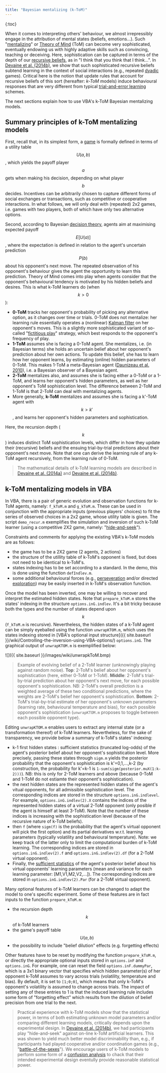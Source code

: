 ```yaml
---
title: "Bayesian mentalizing (k-ToM)"
---
```


{:toc}

When it comes to interpreting others' behaviour, we almost irrepressibly engage in the attribution of mental states (beliefs, emotions...). Such "[mentalizing](https://en.wikipedia.org/wiki/Mentalization)" or [Theory of Mind](https://en.wikipedia.org/wiki/Theory_of_mind) (ToM) can become very sophisticated, eventually endowing us with highly adaptive skills such as convincing, teaching or deceiving. Here, sophistication can be captured in terms of the depth of our [recursive beliefs](https://en.wikipedia.org/wiki/Hierarchy_of_beliefs), as in "I think that you think that I think...". In [Devaine et al. (2014b)](http://journals.plos.org/ploscompbiol/article?id=10.1371/journal.pcbi.1003992), we show that such sophisticated recursive beliefs subtend learning in the context of social interactions (e.g., repeated [dyadic](https://en.wikipedia.org/wiki/Dyad_(sociology)) games). Critical here is the notion that update rules that account for recursive beliefs of this sort (hereafter: *k-ToM* models) induce behavioural responses that are very different from typical [trial-and-error learning](https://en.wikipedia.org/wiki/Trial_and_error) schemes.

The next sections explain how to use VBA's k-ToM Bayesian mentalizing models.


## Summary principles of k-ToM mentalizing models

First, recall that, in its simplest form, a [game](https://en.wikipedia.org/wiki/Game_theory) is formally defined in terms of a utility table $$U(a,b)$$, which yields the payoff player $$a$$ gets when making his decision, depending on what player $$b$$ decides. Incentives can be arbitrarily chosen to capture different forms of social exchanges or transactions, such as competitive or cooperative interactions. In what follows, we will only deal with (repeated) 2x2 games, i.e. games with two players, both of which have only two alternative options.

Second, according to Bayesian [decision theory](https://en.wikipedia.org/wiki/Decision_theory), agents aim at maximising expected payoff $$E\left[U(a)\right]$$, where the expectation is defined in relation to the agent's uncertain prediction $$P(b)$$ about his opponent's next move. The repeated observation of his opponent's behaviour gives the agent the opportunity to learn this prediction. Theory of Mind comes into play when agents consider that the opponent's behavioural tendency is motivated by his hidden beliefs and desires. This is what k-ToM learners do (when $$k>0$$):

- **0-ToM** tracks her opponent's probability of picking any alternative option, as it changes over time or trials. 0-ToM does not mentalize: her learning rule essentially operates a (nonlinear) [Kalman filter](http://en.wikipedia.org/wiki/Kalman_filter) on her opponent's moves. This is a slightly more sophisticated variant of so-called "[fictitious play](https://en.wikipedia.org/wiki/Fictitious_play)" strategy, which best responds to the opponent's frequency of play.
- **1-ToM** assumes she is facing a 0-ToM agent. She mentalizes, i.e. (in Bayesian terms) she holds an uncertain belief about her opponent's prediction about her own actions. To update this belief, she has to learn how her opponent learns, by estimating (online) hidden parameters of 0-ToM. This makes 1-ToM a meta-Bayesian agent ([Daunizeau et al. 2010](http://journals.plos.org/plosone/article?id=10.1371/journal.pone.0015554)), i.e. a Bayesian observer of a Bayesian agent. 
- **2-ToM** mentalizes also, and assumes she is facing either a 0-ToM or a 1-ToM, and learns her opponent's hidden parameters, as well as her opponent's ToM sophistication level. The difference between 2-ToM and 1-ToM is that 2-ToM can deal with mentalizing agents. 
- More generally, **k-ToM** mentalizes and assumes she is facing a k'-ToM agent with $$k>k'$$, and learns her opponent's hidden parameters and sophistication. 

Here, the recursion depth ($$k$$) induces distinct ToM sophistication levels, which differ in how they update their (recursive) beliefs and the ensuing trial-by-trial predictions about their opponent's next move. Note that one can derive the learning rule of any k-ToM agent recursively, from the learning rule of 0-ToM.

> The mathematical details of k-ToM learning models are described in [Devaine et al. (2014a)](http://journals.plos.org/plosone/article?id=10.1371/journal.pone.0087619) and [Devaine et al. (2014b)](http://journals.plos.org/ploscompbiol/article?id=10.1371/journal.pcbi.1003992).


## k-ToM mentalizing models in VBA

In VBA, there is a pair of generic evolution and observation functions for k-ToM agents, namely: `f_kToM.m` and `g_kToM.m`. These can be used in conjunction with the appropriate inputs (previous players' choices) to fit the series of observed choices in a 2x2 game, whose utility table is given. The script `demo_recur.m` exemplifies the simulation and inversion of such k-ToM learner (using a competitive 2X2 game, namely: "[hide-and-seek](https://en.wikipedia.org/wiki/Hide-and-seek)").

Constraints and comments for applying the existing VBA's k-ToM models are as follows:

- the game has to be a 2X2 game (2 agents, 2 actions)
- the structure of the utillity table of k-ToM's opponent is fixed, but does not need to be identical to k-ToM's.
- states indexing has to be set according to a standard. In the demo, this is done using the function `defIndlev.m`.
- some additional behavioural forces (e.g., [perseveration](https://en.wikipedia.org/wiki/Perseveration) and/or directed [exploration](https://en.wikipedia.org/wiki/Exploration)) may be easily inserted in k-ToM's observation function.

Once the model has been inverted, one may be willing to recover and interpret the estimated hidden states. Note that `prepare_kToM.m` stores the states' indexing in the structure `options.inG.indlev`. It's a bit tricky because both the types and the number of states depend upon $$k$$ (`f_kToM.m` is recursive). Nevertheless, the hidden states of a k-ToM agent can be simply eyeballed using the function `unwrapKTOM.m`, which uses the states indexing stored in [VBA's optional input structure]({{ site.baseurl }}/wiki/Controlling-the-inversion-using-VBA-options/) `options.inG`. The graphical output of `unwrapKTOM.m` is exemplified below:

![]({{ site.baseurl }}/images/wiki/unwrapkToM.bmp)

> Example of evolving belief of a 2-ToM learner (unknowingly playing against random noise). **Top**: 2-ToM's belief about her opponent's sophistication (here, either 0-ToM or 1-ToM). **Middle**: 2-ToM's trial-by-trial prediction about her opponent's next move, for each possible opponent's sophistication. NB: 2-ToM's overall prediction is a weighted average of these two conditional predictions, where the weights are 2-ToM's belief her opponent's sophistication. **Bottom**: 2-ToM's trial-by-trial estimate of her opponent's unknown parameters (learning rate, behavioural temperature and bias), for each possible opponent's sophistication (`unwrapKTOM.m` proposes to toggle between each possible opponent type).

Editing `unwrapKTOM.m` enables users to extract any internal state (or a transformation thereof) of k-ToM learners. Nevertheless, for the sake of transparency, we provide below a summary of k-ToM's states' indexing:

- k-1 first hidden states : sufficient statistics (truncated log-odds) of the agent's posterior belief about her opponent's sophistication level. More precisely, passing these states through `sigm.m` yields the posterior probability that the opponent's sophistication is k'=0,1,...,k-2 (by construction, the probability for k'=k-1 is `1-sum(sigm(posterior.muX(1:k-2)))`). NB: this is only for 2-ToM learners and above (because 0-ToM and 1-ToM do not estiamte their opponent's sophistication).
- the next hidden states are the represented hidden states of the agent's vitual opponents, for all admissible sophistication level. The corresponding indices are stored in the structure `options.inG.indlevel`. For example, `options.inG.indlev(2).X` contains the indices of the represented hidden states of a virtual 2-ToM opponent (only posible if the agent is himself at least 3-ToM). Note that the number of these indices is increasing with the sophistication level (because of the recursive nature of k-ToM beliefs).
-	then `f` (where `sigm(f)` is the probability that the agent's virtual opponent will pick the first option) and its partial derivatives w.r.t. learning parameters (typically volatility and behavioural temperature). Note: we keep track of the latter only to limit the computational burden of k-ToM learning. The corresponding indices are stored in `options.inG.indlev(2).f` and `options.inG.indlev(2).df` (for a 2-ToM virtual opponent).
- Finally, the [sufficient statistics](https://en.wikipedia.org/wiki/Sufficient_statistic) of the agent's posterior belief about his virtual opponents' learning parameters (mean and variance for each learning parameter: [M1,V1,M2,V2,...]). The corresponding indices are stored in `options.inG.indlev(2).Par` (for a 2-ToM virtual opponent).


Many optional features of k-ToM learners can be changed to adapt the model to one's specific experiment. Some of these features are in fact inputs to the function `prepare_kToM.m`:

- the recursion depth $$k$$ of k-ToM learners
- the game's payoff table $$U(a,b)$$
- the possibility to include "belief dilution" effects (e.g. forgetting effects)

Other features have to be reset by modifying the function `prepare_kToM.m`, or directly the appropriate optional inputs stored in `options.inF` and `options.inG`. For example, one can reset the field `options.inF.dummyPar`, which is a 3x1 binary vector that specifies which hidden parameter(s) of her opponent k-ToM assumes to vary across trials (volatility, temperature and bias). By default, it is set to `[1;0;0]`, which means that only k-ToM's opponent's volatility is assumed to change across trials. The impact of setting any of these entries to 1 is that the induced learning rule includes some form of "forgetting effect" which results from the dilution of belief precision from one trial to the next.

> Practical experience with k-ToM models show that the statistical power, in terms of both estimating unknown model parameters and/or comparing different learning models, critically depends upon the experimental design. In [Devaine et al. (2014b)](http://journals.plos.org/ploscompbiol/article?id=10.1371/journal.pcbi.1003992), we had participants play "hide-and-seek" against on-line k-ToM artificial learners. This was shown to yield much better model discriminability than, e.g., if participants had played cooperative and/or coordination games (e.g., "[battle-of-the-sexes](https://en.wikipedia.org/wiki/Battle_of_the_sexes_(game_theory))"). We encourage users of k-ToM models to perform some form of a [confusion analysis](https://en.wikipedia.org/wiki/Confusion_matrix) to chack that their intended experimental design eventully provide reasonable statistical power.







